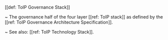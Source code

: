 [[def: ToIP Governance Stack]]

~ The governance half of the four layer [[ref: ToIP stack]] as defined by the [[ref: ToIP Governance Architecture Specification]].

~ See also: [[ref: ToIP Technology Stack]].
